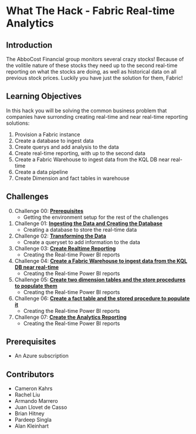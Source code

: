<!-- REMOVE_ME # What The Hack - ${nameOfHackArg} (remove this from your MD files if you are writing them manually, this is for the automation script) REMOVE_ME -->

<!-- REPLACE_ME (replace this section with your text, this section will be removed by the automation script) -->

# What The Hack - Fabric Real-time Analytics

<!-- REPLACE_ME (replace this section with your text, this section will be removed by the automation script) -->

## Introduction

The AbboCost Financial group monitors several crazy stocks! Because of the volitile nature of these stocks they need up to the second real-time reporting on what the stocks are doing, as well as historical data on all previous stock prices. Luckily you have just the solution for them, Fabric!

## Learning Objectives

In this hack you will be solving the common business problem that companies have surronding creating real-time and near real-time reporting solutions:

1. Provision a Fabric instance
2. Create a database to ingest data
3. Create querys and add analysis to the data
4. Create real-time reporting, with up to the second data
5. Create a Fabric Warehouse to ingest data from the KQL DB near real-time
6. Create a data pipeline
7. Create Dimension and fact tables in warehouse


## Challenges

<!-- REMOVE_ME ${challengesSection} (remove this from your MD files if you are writing them manually, this is for the automation script) REMOVE_ME -->

<!-- REPLACE_ME (replace this section with your text, this section will be removed by the automation script) -->

0. Challenge 00: **[Prerequisites](Student/Challenge00.md)**
   - Getting the environment setup for the rest of the challenges
1. Challenge 01: **[Ingesting the Data and Creating the Database](Student/Challenge01.md)**
   - Creating a database to store the real-time data
2. Challenge 02: **[Transforming the Data](Student/Challenge02.md)**
   - Create a queryset to add information to the data
3. Challenge 03: **[Create Realtime Reporting](Student/Challenge03.md)** 
   - Creating the Real-time Power BI reports
4. Challenge 04: **[Create a Fabric Warehouse to ingest data from the KQL DB near real-time](Student/Challenge04.md)** 
   - Creating the Real-time Power BI reports
5. Challenge 05: **[Create two dimension tables and the store procedures to populate them](Student/Challenge05.md)** 
   - Creating the Real-time Power BI reports
6. Challenge 06: **[Create a fact table and the stored procedure to populate it](Student/Challenge06.md)** 
   - Creating the Real-time Power BI reports
7. Challenge 07: **[ Create the Analytics Reporting](Student/Challenge07.md)** 
   - Creating the Real-time Power BI reports

<!-- REPLACE_ME (this section will be removed by the automation script) -->

## Prerequisites

- An Azure subscription
<!-- - Power BI Admin access (or ask you administator to change the page refresh settings to 1 second **[Link to Documentation](https://learn.microsoft.com/en-us/power-bi/create-reports/desktop-automatic-page-refresh#restrictions-on-refresh-intervals)**) -->

## Contributors

- Cameron Kahrs
- Rachel Liu
- Armando Marrero
- Juan Llovet de Casso
- Brian Hitney
- Pardeep Singla
- Alan Kleinhart
